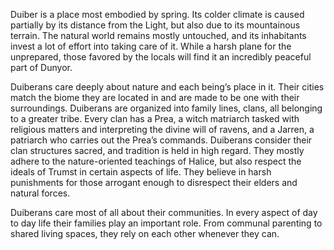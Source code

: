 Duiber is a place most embodied by spring. Its colder climate is caused partially by its distance from the Light, but also due to its mountainous terrain. The natural world remains mostly untouched, and its inhabitants invest a lot of effort into taking care of it. While a harsh plane for the unprepared, those favored by the locals will find it an incredibly peaceful part of Dunyor.

Duiberans care deeply about nature and each being’s place in it. Their cities match the biome they are located in and are made to be one with their surroundings. Duiberans are organized into family lines, clans, all belonging to a greater tribe. Every clan has a Prea, a witch matriarch tasked with religious matters and interpreting the divine will of ravens, and a Jarren, a patriarch who carries out the Prea’s commands. Duiberans consider their clan structures sacred, and tradition is held in high regard. They mostly adhere to the nature-oriented teachings of Halice, but also respect the ideals of Trumst in certain aspects of life. They believe in harsh punishments for those arrogant enough to disrespect their elders and natural forces.

Duiberans care most of all about their communities. In every aspect of day to day life their families play an important role. From communal parenting to shared living spaces, they rely on each other whenever they can.
